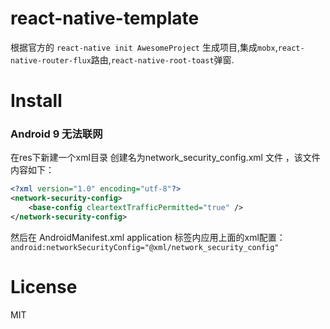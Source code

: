 # react-native-template
根据官方的 `react-native init AwesomeProject` 生成项目,集成`mobx`,`react-native-router-flux`路由,`react-native-root-toast`弹窗.

# Install

### Android 9 无法联网
在res下新建一个xml目录 创建名为network_security_config.xml 文件 ，该文件内容如下：
```xml
<?xml version="1.0" encoding="utf-8"?>
<network-security-config>
    <base-config cleartextTrafficPermitted="true" />
</network-security-config>
```
然后在 AndroidManifest.xml application 标签内应用上面的xml配置：
`
android:networkSecurityConfig="@xml/network_security_config"
`


# License
MIT
